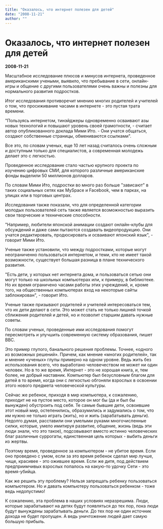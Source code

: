 ```yaml
---
title: "Оказалось, что интернет полезен для детей"
date: "2008-11-21"
author: ""
---
```


# Оказалось, что интернет полезен для детей

**2008-11-21** 

Масштабное исследование плюсов и минусов интернета, проведенное американскими учеными, выявило, что пребывание в сети, онлайн-игры и общение с другими пользователями очень важны и полезны для нормального развития подростков.

Итог исследования противоречит мнению многих родителей и учителей о том, что просиживание часами в интернете - это пустая трата времени.

"Пользуясь интернетом, тинэйджеры одновременно осваивают азы новых технологий и повышают уровень своей грамотности, - считает автор опубликованного доклада Мими Ито. - Они учатся общаться, создают собственные страницы, обмениваются ссылками".

Все это, по словам ученых, еще 10 лет назад считалось очень сложным и доступным только для специалистов, а современная молодежь делает это с легкостью.

Проведенное исследование стало частью крупного проекта по изучению цифровых СМИ, для которого различные американские фонды выделили 50 миллионов долларов.

По словам Мими Ито, подростки во много раз больше "зависают" в таких социальных сетях как MySpace и Facebook, чем в парках, на улицах или в торговых центрах.

Исследования также показали, что для определенной категории молодых пользователей сеть также является возможностью выразить свои творческие и технические способности.

"Например, любители японской анимации создают онлайн-клубы для обсуждений и даже сами пытаются создавать видеопродукцию. Они учатся редактировать, продюсировать и осваивают японский язык", - говорит Мими Ито.

Ученые также установили, что между подростками, которые могут неограниченно пользоваться интернетом, и теми, кто не имеет такой возможности, существует большая разница в плане технического развития.

"Есть дети, у которых нет интернета дома, и пользоваться сетью они могут только на школьных компьютерах или, к примеру, в библиотеке. Но их время ограничено часами работы этих учреждений, и, кроме того, на общественных компьютерах вход на некоторые сайты заблокирован", - говорит Ито.

Ученые также призывают родителей и учителей интересоваться тем, что их дети делают в сети. Это может стать не только лишней точкой сближения родителей и детей, но и позволит старшим давать нужные советы.

По словам ученых, проведенные ими исследования помогут пересмотреть и улучшить современную систему образования, пишет BBC.

Это пример глупого, банального решения проблемы. Точнее, «одного из возможных решений». Причем, как мнение «многих родителей», так и мнение «ученых» глупы примерно на одном уровне. Ведь жить без использования всего, что выработано человечеством не может ни один человек. Но в то же время, Интернет - это не хорошая книга, и, тем более, не добрый наставник. Компьютер был безусловным благом для детей в то время, когда они с легкостью обгоняли взрослых в освоении этого нового предмета человеческой культуры.

Сейчас же ребенок, приходя в мир компьютера, к сожалению, приходит не на пустое место, которое он мог бы (да и был бы вынужден) обустроить под себя. Те самые бывшие дети, освоившие этот новый мир, остепенились, образумились и задумались о том, что им нужно не только играть (жить), но и жить (зарабатывать деньги). Недолго думая, расставили они умелыми руками многочисленные силки, которые, умело имитируя развитие, общение, жизнь (ведь эти люди знали, что это такое), подсовывают вместо истинно человеческих благ различные суррогаты, единственная цель которых - выбить деньги из жертвы.

Поэтому время, проведенное за компьютером - не убитое время. Если оно проведено с умом, если за это время ребенок сделал мир лучше, чище, красивее - это ожившее время. Если же дитя, под действием предприимчивых взрослых попалось на какую-то удочку Сети - это время-убийца.

Как же решить эту проблему? Нельзя запрещать ребенку пользоваться компьютером. Но и давать компьютеру пользоваться ребенком - тоже ведь недопустимо!

К сожалению, эта проблема в наших условиях неразрешима. Люди, которые зарабатывают на детях будут появляться до тех пор, пока люди будут вынуждены зарабатывать деньги. До тех пор ни один источник дохода не будет пропущен. А ведь уничтожение людей дает самую большую прибыль.